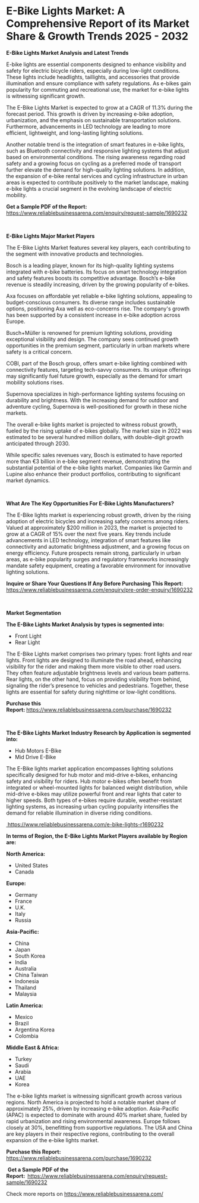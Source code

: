 <p><h1>E-Bike Lights Market: A Comprehensive Report of its Market Share & Growth Trends 2025 - 2032</h1></p><p><strong>E-Bike Lights Market Analysis and Latest Trends</strong></p>
<p><p>E-bike lights are essential components designed to enhance visibility and safety for electric bicycle riders, especially during low-light conditions. These lights include headlights, taillights, and accessories that provide illumination and ensure compliance with safety regulations. As e-bikes gain popularity for commuting and recreational use, the market for e-bike lights is witnessing significant growth.</p><p>The E-Bike Lights Market is expected to grow at a CAGR of 11.3% during the forecast period. This growth is driven by increasing e-bike adoption, urbanization, and the emphasis on sustainable transportation solutions. Furthermore, advancements in LED technology are leading to more efficient, lightweight, and long-lasting lighting solutions.</p><p>Another notable trend is the integration of smart features in e-bike lights, such as Bluetooth connectivity and responsive lighting systems that adjust based on environmental conditions. The rising awareness regarding road safety and a growing focus on cycling as a preferred mode of transport further elevate the demand for high-quality lighting solutions. In addition, the expansion of e-bike rental services and cycling infrastructure in urban areas is expected to contribute positively to the market landscape, making e-bike lights a crucial segment in the evolving landscape of electric mobility.</p></p>
<p><strong>Get a Sample PDF of the Report:&nbsp;</strong> <a href="https://www.reliablebusinessarena.com/enquiry/request-sample/1690232?utm_campaign=3531&utm_medium=2&utm_source=Github&utm_content=ia&utm_term=26032025&utm_id=e-bike-lights">https://www.reliablebusinessarena.com/enquiry/request-sample/1690232</a></p>
<p>&nbsp;</p>
<p><strong>E-Bike Lights Major Market Players</strong></p>
<p><p>The E-Bike Lights Market features several key players, each contributing to the segment with innovative products and technologies.</p><p>Bosch is a leading player, known for its high-quality lighting systems integrated with e-bike batteries. Its focus on smart technology integration and safety features boosts its competitive advantage. Bosch’s e-bike revenue is steadily increasing, driven by the growing popularity of e-bikes.</p><p>Axa focuses on affordable yet reliable e-bike lighting solutions, appealing to budget-conscious consumers. Its diverse range includes sustainable options, positioning Axa well as eco-concerns rise. The company's growth has been supported by a consistent increase in e-bike adoption across Europe.</p><p>Busch+Müller is renowned for premium lighting solutions, providing exceptional visibility and design. The company sees continued growth opportunities in the premium segment, particularly in urban markets where safety is a critical concern.</p><p>COBI, part of the Bosch group, offers smart e-bike lighting combined with connectivity features, targeting tech-savvy consumers. Its unique offerings may significantly fuel future growth, especially as the demand for smart mobility solutions rises.</p><p>Supernova specializes in high-performance lighting systems focusing on durability and brightness. With the increasing demand for outdoor and adventure cycling, Supernova is well-positioned for growth in these niche markets.</p><p>The overall e-bike lights market is projected to witness robust growth, fueled by the rising uptake of e-bikes globally. The market size in 2022 was estimated to be several hundred million dollars, with double-digit growth anticipated through 2030.</p><p>While specific sales revenues vary, Bosch is estimated to have reported more than €3 billion in e-bike segment revenue, demonstrating the substantial potential of the e-bike lights market. Companies like Garmin and Lupine also enhance their product portfolios, contributing to significant market dynamics.</p></p>
<p>&nbsp;</p>
<p><strong>What Are The Key Opportunities For E-Bike Lights Manufacturers?</strong></p>
<p><p>The E-Bike lights market is experiencing robust growth, driven by the rising adoption of electric bicycles and increasing safety concerns among riders. Valued at approximately $200 million in 2023, the market is projected to grow at a CAGR of 15% over the next five years. Key trends include advancements in LED technology, integration of smart features like connectivity and automatic brightness adjustment, and a growing focus on energy efficiency. Future prospects remain strong, particularly in urban areas, as e-bike popularity surges and regulatory frameworks increasingly mandate safety equipment, creating a favorable environment for innovative lighting solutions.</p></p>
<p><strong>Inquire or Share Your Questions If Any Before Purchasing This Report:</strong> <a href="https://www.reliablebusinessarena.com/enquiry/pre-order-enquiry/1690232?utm_campaign=3531&utm_medium=2&utm_source=Github&utm_content=ia&utm_term=26032025&utm_id=e-bike-lights">https://www.reliablebusinessarena.com/enquiry/pre-order-enquiry/1690232</a></p>
<p>&nbsp;</p>
<p><strong>Market Segmentation</strong></p>
<p><strong>The E-Bike Lights Market Analysis by types is segmented into:</strong></p>
<p><ul><li>Front Light</li><li>Rear Light</li></ul></p>
<p><p>The E-Bike Lights market comprises two primary types: front lights and rear lights. Front lights are designed to illuminate the road ahead, enhancing visibility for the rider and making them more visible to other road users. They often feature adjustable brightness levels and various beam patterns. Rear lights, on the other hand, focus on providing visibility from behind, signaling the rider’s presence to vehicles and pedestrians. Together, these lights are essential for safety during nighttime or low-light conditions.</p></p>
<p><strong>Purchase this Report:&nbsp;</strong><a href="https://www.reliablebusinessarena.com/purchase/1690232?utm_campaign=3531&utm_medium=2&utm_source=Github&utm_content=ia&utm_term=26032025&utm_id=e-bike-lights">https://www.reliablebusinessarena.com/purchase/1690232</a></p>
<p>&nbsp;</p>
<p><strong>The E-Bike Lights Market Industry Research by Application is segmented into:</strong></p>
<p><ul><li>Hub Motors E-Bike</li><li>Mid Drive E-Bike</li></ul></p>
<p><p>The E-Bike lights market application encompasses lighting solutions specifically designed for hub motor and mid-drive e-bikes, enhancing safety and visibility for riders. Hub motor e-bikes often benefit from integrated or wheel-mounted lights for balanced weight distribution, while mid-drive e-bikes may utilize powerful front and rear lights that cater to higher speeds. Both types of e-bikes require durable, weather-resistant lighting systems, as increasing urban cycling popularity intensifies the demand for reliable illumination in diverse riding conditions.</p></p>
<p><a href="https://www.reliablebusinessarena.com/e-bike-lights-r1690232?utm_campaign=3531&utm_medium=2&utm_source=Github&utm_content=ia&utm_term=26032025&utm_id=e-bike-lights">&nbsp;https://www.reliablebusinessarena.com/e-bike-lights-r1690232</a></p>
<p><strong>In terms of Region, the E-Bike Lights Market Players available by Region are:</strong></p>
<p>
    <p> <strong> North America: </strong>
        <ul>
            <li>United States</li>
            <li>Canada</li>
        </ul>
        </p> 
    <p> <strong> Europe: </strong>
        <ul>
            <li>Germany</li>
            <li>France</li>
            <li>U.K.</li>
            <li>Italy</li>
            <li>Russia</li>
        </ul>
        </p> 
    <p> <strong> Asia-Pacific: </strong>
        <ul>
            <li>China</li>
            <li>Japan</li>
            <li>South Korea</li>
            <li>India</li>
            <li>Australia</li>
            <li>China Taiwan</li>
            <li>Indonesia</li>
            <li>Thailand</li>
            <li>Malaysia</li>
        </ul>
        </p> 
    <p> <strong> Latin America: </strong>
        <ul>
            <li>Mexico</li>
            <li>Brazil</li>
            <li>Argentina Korea</li>
            <li>Colombia</li>
        </ul>
        </p> 
    <p> <strong> Middle East & Africa: </strong>
        <ul>
            <li>Turkey</li>
            <li>Saudi</li>
            <li>Arabia</li>
            <li>UAE</li>
            <li>Korea</li>
        </ul>
    </p>
    </p>
<p><p>The e-bike lights market is witnessing significant growth across various regions. North America is projected to hold a notable market share of approximately 25%, driven by increasing e-bike adoption. Asia-Pacific (APAC) is expected to dominate with around 40% market share, fueled by rapid urbanization and rising environmental awareness. Europe follows closely at 30%, benefitting from supportive regulations. The USA and China are key players in their respective regions, contributing to the overall expansion of the e-bike lights market.</p></p>
<p><strong>Purchase this Report: </strong><a href="https://www.reliablebusinessarena.com/purchase/1690232?utm_campaign=3531&utm_medium=2&utm_source=Github&utm_content=ia&utm_term=26032025&utm_id=e-bike-lights">https://www.reliablebusinessarena.com/purchase/1690232</a></p>
<p>&nbsp;<strong>Get a Sample PDF of the Report:&nbsp;&nbsp;</strong><a href="https://www.reliablebusinessarena.com/enquiry/request-sample/1690232?utm_campaign=3531&utm_medium=2&utm_source=Github&utm_content=ia&utm_term=26032025&utm_id=e-bike-lights">https://www.reliablebusinessarena.com/enquiry/request-sample/1690232</a></p>
<p><strong></strong></p>
<p>Check more reports on <a href="https://www.reliablebusinessarena.com/?utm_campaign=3531&utm_medium=2&utm_source=Github&utm_content=ia&utm_term=26032025&utm_id=e-bike-lights">https://www.reliablebusinessarena.com/</a></p>